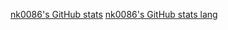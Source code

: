 [nk0086's GitHub stats](https://github-readme-stats-nk0086-projects.vercel.app/api?username=nk0086&layout=compact&show_icons=true&theme=dracula")
[nk0086's GitHub stats lang](https://github-readme-stats-nk0086-projects.vercel.app/api/top-langs/?username=nk0086&theme=dracula&show_icons=true&layout=compact&show)
